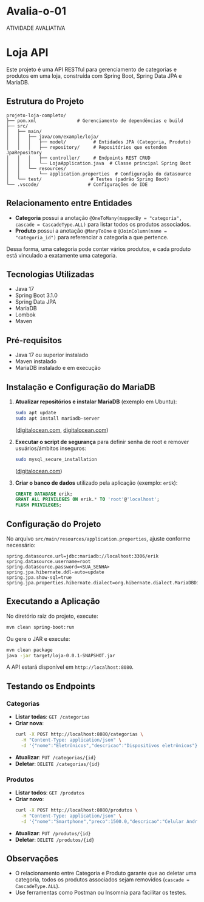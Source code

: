 # Avalia-o-01
ATIVIDADE AVALIATIVA
# Loja API

Este projeto é uma API RESTful para gerenciamento de categorias e produtos em uma loja, construída com Spring Boot, Spring Data JPA e MariaDB.

## Estrutura do Projeto

```
projeto-loja-completo/
├── pom.xml               # Gerenciamento de dependências e build
├── src/
│   ├── main/
│   │   ├── java/com/example/loja/
│   │   │   ├── model/          # Entidades JPA (Categoria, Produto)
│   │   │   ├── repository/     # Repositórios que estendem JpaRepository
│   │   │   ├── controller/     # Endpoints REST CRUD
│   │   │   └── LojaApplication.java  # Classe principal Spring Boot
│   │   └── resources/
│   │       └── application.properties  # Configuração do datasource
│   └── test/                  # Testes (padrão Spring Boot)
└── .vscode/                  # Configurações de IDE
```

## Relacionamento entre Entidades

- **Categoria** possui a anotação `@OneToMany(mappedBy = "categoria", cascade = CascadeType.ALL)` para listar todos os produtos associados.
- **Produto** possui a anotação `@ManyToOne` e `@JoinColumn(name = "categoria_id")` para referenciar a categoria a que pertence.

Dessa forma, uma categoria pode conter vários produtos, e cada produto está vinculado a exatamente uma categoria.

## Tecnologias Utilizadas

- Java 17
- Spring Boot 3.1.0
- Spring Data JPA
- MariaDB
- Lombok
- Maven

## Pré-requisitos

- Java 17 ou superior instalado
- Maven instalado
- MariaDB instalado e em execução

## Instalação e Configuração do MariaDB

1. **Atualizar repositórios e instalar MariaDB** (exemplo em Ubuntu):

   ```bash
   sudo apt update
   sudo apt install mariadb-server
   ```
   ([digitalocean.com](https://www.digitalocean.com/community/tutorials/how-to-install-mariadb-on-ubuntu-20-04?utm_source=chatgpt.com), [digitalocean.com](https://www.digitalocean.com/community/tutorials/how-to-install-mariadb-on-ubuntu-22-04?utm_source=chatgpt.com))

2. **Executar o script de segurança** para definir senha de root e remover usuários/ámbitos inseguros:

   ```bash
   sudo mysql_secure_installation
   ```
   ([digitalocean.com](https://www.digitalocean.com/community/tutorials/how-to-install-mariadb-on-ubuntu-20-04?utm_source=chatgpt.com))

3. **Criar o banco de dados** utilizado pela aplicação (exemplo: `erik`):

   ```sql
   CREATE DATABASE erik;
   GRANT ALL PRIVILEGES ON erik.* TO 'root'@'localhost';
   FLUSH PRIVILEGES;
   ```

## Configuração do Projeto

No arquivo `src/main/resources/application.properties`, ajuste conforme necessário:

```properties
spring.datasource.url=jdbc:mariadb://localhost:3306/erik
spring.datasource.username=root
spring.datasource.password=<SUA_SENHA>
spring.jpa.hibernate.ddl-auto=update
spring.jpa.show-sql=true
spring.jpa.properties.hibernate.dialect=org.hibernate.dialect.MariaDBDialect
```

## Executando a Aplicação

No diretório raiz do projeto, execute:

```bash
mvn clean spring-boot:run
```

Ou gere o JAR e execute:

```bash
mvn clean package
java -jar target/loja-0.0.1-SNAPSHOT.jar
```

A API estará disponível em `http://localhost:8080`.

## Testando os Endpoints

### Categorias

- **Listar todas**:  `GET /categorias`
- **Criar nova**:
  ```bash
  curl -X POST http://localhost:8080/categorias \
    -H "Content-Type: application/json" \
    -d '{"nome":"Eletrônicos","descricao":"Dispositivos eletrônicos"}'
  ```
- **Atualizar**: `PUT /categorias/{id}`
- **Deletar**: `DELETE /categorias/{id}`

### Produtos

- **Listar todos**:  `GET /produtos`
- **Criar novo**:
  ```bash
  curl -X POST http://localhost:8080/produtos \
    -H "Content-Type: application/json" \
    -d '{"nome":"Smartphone","preco":1500.0,"descricao":"Celular Android","categoria":{"id":1}}'
  ```
- **Atualizar**: `PUT /produtos/{id}`
- **Deletar**: `DELETE /produtos/{id}`

## Observações

- O relacionamento entre Categoria e Produto garante que ao deletar uma categoria, todos os produtos associados sejam removidos (`cascade = CascadeType.ALL`).
- Use ferramentas como Postman ou Insomnia para facilitar os testes.

